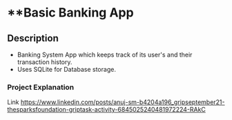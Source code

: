 # **Basic Banking App

## Description
* Banking System App which keeps track of its user's and their transaction history.
* Uses SQLite for Database storage.

### Project Explanation 
Link https://www.linkedin.com/posts/anuj-sm-b4204a196_gripseptember21-thesparksfoundation-griptask-activity-6845025240481972224-RAkC

